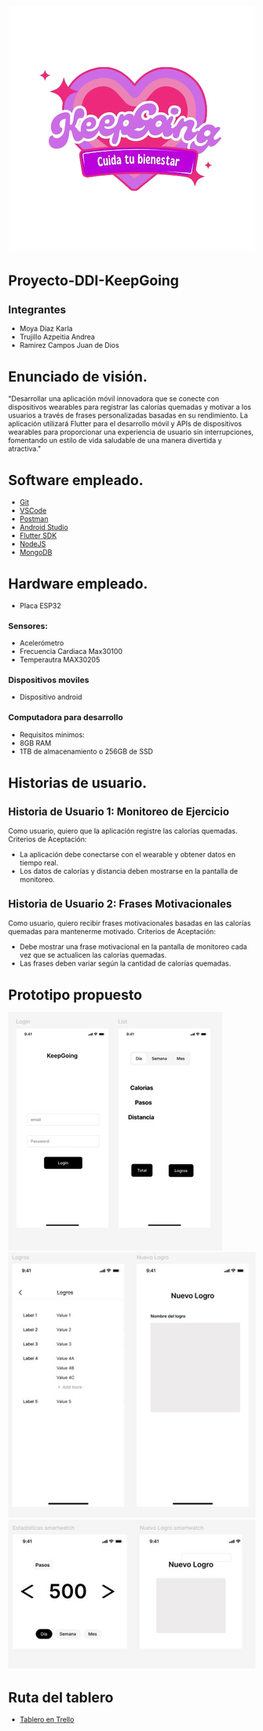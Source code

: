 <p align="center">
  <img src="LogoKeepGoing.png" alt="LogoKeepGoing" />
</p>


# Proyecto-DDI-KeepGoing
## Integrantes
- Moya Díaz Karla
- Trujillo Azpeitia Andrea
- Ramirez Campos Juan de Dios

# Enunciado de visión.
"Desarrollar una aplicación móvil innovadora que se conecte con dispositivos wearables para registrar las calorías quemadas y motivar a los usuarios a través de frases personalizadas basadas en su rendimiento. La aplicación utilizará Flutter para el desarrollo móvil y APIs de dispositivos wearables para proporcionar una experiencia de usuario sin interrupciones, fomentando un estilo de vida saludable de una manera divertida y atractiva."

# Software empleado.
- [Git](https://git-scm.com) 
- [VSCode](https://code.visualstudio.com/)
- [Postman](https://www.postman.com) 
- [Android Studio](https://developer.android.com/studio?hl=es-419)
- [Flutter SDK](https://docs.flutter.dev/get-started/install)
- [NodeJS](https://nodejs.org/en)
- [MongoDB](https://www.mongodb.com/es/cloud/atlas/register)
  
# Hardware empleado.
- Placa ESP32
### Sensores:
- Acelerómetro
- Frecuencia Cardiaca Max30100
- Temperautra MAX30205

### Dispositivos moviles 
- Dispositivo android
### Computadora para desarrollo
- Requisitos minimos:
- 8GB RAM
- 1TB de almacenamiento o 256GB de SSD

# Historias de usuario.
  
## Historia de Usuario 1: Monitoreo de Ejercicio
Como usuario, quiero que la aplicación registre las calorías quemadas.
    Criterios de Aceptación:
- La aplicación debe conectarse con el wearable y obtener datos en tiempo real.
- Los datos de calorías y distancia deben mostrarse en la pantalla de monitoreo.
  
## Historia de Usuario 2: Frases Motivacionales
Como usuario, quiero recibir frases motivacionales basadas en las calorías quemadas para mantenerme motivado.
    Criterios de Aceptación:
- Debe mostrar una frase motivacional en la pantalla de monitoreo cada vez que se actualicen las calorías quemadas.
- Las frases deben variar según la cantidad de calorías quemadas. 

# Prototipo propuesto 
<img src="Prototipo_01.jpg" />
<img src="Prototipo_02.jpg" />
<img src="Prototipo_03.jpg" />

# Ruta del tablero
- [Tablero en Trello](https://trello.com/invite/b/Xq6jTaFR/ATTI21a09b24e08dbf764fb0d385649f96dcD42161E3/keep-going)
